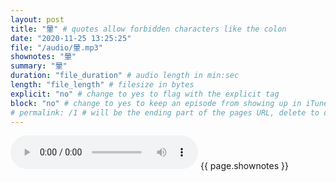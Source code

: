 ```yaml
---
layout: post
title: "暈" # quotes allow forbidden characters like the colon
date: "2020-11-25 13:25:25"
file: "/audio/暈.mp3"
shownotes: "暈"
summary: "暈"
duration: "file_duration" # audio length in min:sec
length: "file_length" # filesize in bytes
explicit: "no" # change to yes to flag with the explicit tag
block: "no" # change to yes to keep an episode from showing up in iTunes
# permalink: /1 # will be the ending part of the pages URL, delete to default to the title
---
```


<audio controls>
<source src="{{site.url}}{{site.baseurl}}{{ page.file }}" type="audio/x-mp3">
Your browser does not support the audio element.
</audio>
{{ page.shownotes }}
